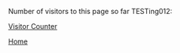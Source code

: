 

<p>Number of visitors to this page so far TESTing012:</p>
<!--
<img alt="Visitor counter" src="./counter.php" />
<img align="left" src="./canvas.png" width="100" height="20">
-->

<a href='https://jluby127.github.io/'>Visitor Counter </a> <script type='text/javascript' src='https://www.freevisitorcounters.com/auth.php?id=bc4609a39dc1e2fdf7bf02e4c27d946b62c1cebf'></script>
<script type="text/javascript" src="https://www.freevisitorcounters.com/en/home/counter/823962/t/5"></script>

[Home](./)

